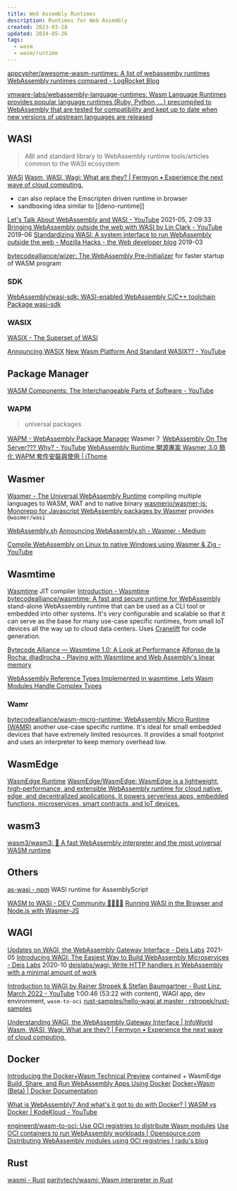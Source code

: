 ```yaml
---
title: Web Assembly Runtimes
description: Runtimes for Web Assembly
created: 2023-03-28
updated: 2024-05-26
tags:
  - wasm
  - wasm/runtime
---
```


[appcypher/awesome-wasm-runtimes: A list of webassemby runtimes](https://github.com/appcypher/awesome-wasm-runtimes)
[WebAssembly runtimes compared - LogRocket Blog](https://blog.logrocket.com/webassembly-runtimes-compared/)

[vmware-labs/webassembly-language-runtimes: Wasm Language Runtimes provides popular language runtimes (Ruby, Python, …) precompiled to WebAssembly that are tested for compatibility and kept up to date when new versions of upstream languages are released](https://github.com/vmware-labs/webassembly-language-runtimes/)

## WASI

> ABI and standard library to WebAssembly runtime
> tools/articles common to the WASI ecosystem

[WASI](https://wasi.dev/)
[Wasm, WASI, Wagi: What are they? | Fermyon • Experience the next wave of cloud computing.](https://www.fermyon.com/blog/wasm-wasi-wagi)

- can also replace the Emscripten driven runtime in browser
- sandboxing idea similar to [[deno-runtime]]

[Let's Talk About WebAssembly and WASI - YouTube](https://www.youtube.com/watch?v=2qV-1JhxWeE) 2021-05, 2:09:33
[Bringing WebAssembly outside the web with WASI by Lin Clark - YouTube](https://www.youtube.com/watch?v=fh9WXPu0hw8) 2019-06
[Standardizing WASI: A system interface to run WebAssembly outside the web - Mozilla Hacks - the Web developer blog](https://hacks.mozilla.org/2019/03/standardizing-wasi-a-webassembly-system-interface/) 2019-03

[bytecodealliance/wizer: The WebAssembly Pre-Initializer](https://github.com/bytecodealliance/wizer) for faster startup of WASM program

### SDK

[WebAssembly/wasi-sdk: WASI-enabled WebAssembly C/C++ toolchain](https://github.com/WebAssembly/wasi-sdk)
[Package wasi-sdk](https://github.com/WebAssembly/wasi-sdk/pkgs/container/wasi-sdk)

### WASIX

[WASIX - The Superset of WASI](https://wasix.org/)

[Announcing WASIX](https://wasmer.io/posts/announcing-wasix)
[New Wasm Platform And Standard WASIX?? - YouTube](https://www.youtube.com/watch?v=d94s2z6S130)

## Package Manager

[WASM Components: The Interchangeable Parts of Software - YouTube](https://www.youtube.com/watch?v=ZxEqvtGUGLY)

### WAPM

> universal packages

[WAPM - WebAssembly Package Manager](https://wapm.io/) Wasmer？
[WebAssembly On The Server??? Why? - YouTube](https://www.youtube.com/watch?v=OHmycSgFAUs)
[WebAssembly Runtime 開源專案 Wasmer 3.0 簡化 WAPM 套件安裝與使用 | iThome](https://www.ithome.com.tw/news/154415)

## Wasmer

[Wasmer - The Universal WebAssembly Runtime](https://wasmer.io/) compiling multiple languages to WASM, WAT and to native binary
[wasmerio/wasmer-js: Monorepo for Javascript WebAssembly packages by Wasmer](https://github.com/wasmerio/wasmer-js) provides `@wasmer/wasi`

[WebAssembly.sh](https://webassembly.sh/)
[Announcing WebAssembly.sh - Wasmer - Medium](https://medium.com/wasmer/webassembly-sh-408b010c14db)

[Compile WebAssembly on Linux to native Windows using Wasmer & Zig - YouTube](https://www.youtube.com/watch?v=VbYy2gqjnJI)

## Wasmtime

[Wasmtime](https://wasmtime.dev/) JIT compiler
[Introduction - Wasmtime](https://docs.wasmtime.dev/introduction.html)
[bytecodealliance/wasmtime: A fast and secure runtime for WebAssembly](https://github.com/bytecodealliance/wasmtime)
stand-alone WebAssembly runtime that can be used as a CLI tool or embedded into other systems. It's very configurable and scalable so that it can serve as the base for many use-case specific runtimes, from small IoT devices all the way up to cloud data centers. Uses [Cranelift](https://github.com/bytecodealliance/wasmtime/tree/main/cranelift) for code generation.

[Bytecode Alliance — Wasmtime 1.0: A Look at Performance](https://bytecodealliance.org/articles/wasmtime-10-performance)
[Alfonso de la Rocha: @adlrocha - Playing with Wasmtime and Web Assembly's linear memory](https://adlrocha.substack.com/p/adlrocha-playing-with-wasmtime-and)

[WebAssembly Reference Types Implemented in wasmtime, Lets Wasm Modules Handle Complex Types](https://www.infoq.com/news/2020/09/wasm-reference-types-wasmtime/)

### Wamr

[bytecodealliance/wasm-micro-runtime: WebAssembly Micro Runtime (WAMR)](https://github.com/bytecodealliance/wasm-micro-runtime)
another use-case specific runtime. It's ideal for small embedded devices that have extremely limited resources. It provides a small footprint and uses an interpreter to keep memory overhead low.

## WasmEdge

[WasmEdge Runtime](https://wasmedge.org/)
[WasmEdge/WasmEdge: WasmEdge is a lightweight, high-performance, and extensible WebAssembly runtime for cloud native, edge, and decentralized applications. It powers serverless apps, embedded functions, microservices, smart contracts, and IoT devices.](https://github.com/WasmEdge/WasmEdge)

## wasm3

[wasm3/wasm3: 🚀 A fast WebAssembly interpreter and the most universal WASM runtime](https://github.com/wasm3/wasm3)

## Others

[as-wasi - npm](https://www.npmjs.com/package/as-wasi) WASI runtime for AssemblyScript

[WASM to WASI - DEV Community 👩‍💻👨‍💻](https://dev.to/jeikabu/wasm-to-wasi-5866)
[Running WASI in the Browser and Node.js with Wasmer-JS](https://www.infoq.com/news/2019/10/wasmer-js-wasi-wasm-browser/)

## WAGI

[Updates on WAGI, the WebAssembly Gateway Interface - Deis Labs](https://deislabs.io/posts/wagi-updates/) 2021-05
[Introducing WAGI: The Easiest Way to Build WebAssembly Microservices - Deis Labs](https://deislabs.io/posts/introducing-wagi-easiest-way-to-build-webassembly-microservices/) 2020-10
[deislabs/wagi: Write HTTP handlers in WebAssembly with a minimal amount of work](https://github.com/deislabs/wagi)

[Introduction to WAGI by Rainer Stropek & Stefan Baumgartner - Rust Linz, March 2022 - YouTube](https://www.youtube.com/watch?v=9NDwHBjLlhQ) 1:00:46 (53:22 with content), WAGI app, dev environment, `wasm-to-oci`
[rust-samples/hello-wagi at master · rstropek/rust-samples](https://github.com/rstropek/rust-samples/tree/master/hello-wagi)

[Understanding WAGI, the WebAssembly Gateway Interface | InfoWorld](https://www.infoworld.com/article/3632865/understanding-wagi-the-webassembly-gateway-interface.html)
[Wasm, WASI, Wagi: What are they? | Fermyon • Experience the next wave of cloud computing.](https://www.fermyon.com/blog/wasm-wasi-wagi)

## Docker

[Introducing the Docker+Wasm Technical Preview](https://www.docker.com/blog/docker-wasm-technical-preview/)
contained + WasmEdge
[Build, Share, and Run WebAssembly Apps Using Docker](https://www.docker.com/blog/build-share-run-webassembly-apps-docker/)
[Docker+Wasm (Beta) | Docker Documentation](https://docs.docker.com/desktop/wasm/)

[What is WebAssembly? And what's it got to do with Docker? | WASM vs Docker | KodeKloud - YouTube](https://www.youtube.com/watch?v=7553XZ0T6pM)

[engineerd/wasm-to-oci: Use OCI registries to distribute Wasm modules](https://github.com/engineerd/wasm-to-oci)
[Use OCI containers to run WebAssembly workloads | Opensource.com](https://opensource.com/article/22/10/wasm-containers)
[Distributing WebAssembly modules using OCI registries | radu's blog](https://radu-matei.com/blog/wasm-to-oci/)

## Rust

[wasmi - Rust](https://paritytech.github.io/wasmi/wasmi/index.html)
[paritytech/wasmi: Wasm interpreter in Rust](https://github.com/paritytech/wasmi)
